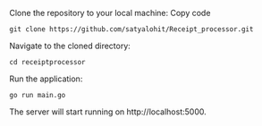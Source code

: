 Clone the repository to your local machine:
Copy code
```
git clone https://github.com/satyalohit/Receipt_processor.git
```
Navigate to the cloned directory:

```
cd receiptprocessor
```
Run the application:

```
go run main.go
```
The server will start running on http://localhost:5000.
